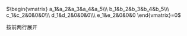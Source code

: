  $\begin{vmatrix}  
a_1&a_2&a_3&a_4&a_5\\\   
b_1&b_2&b_3&b_4&b_5\\\   
c_1&c_2&0&0&0\\\   
d_1&d_2&0&0&0\\\   
e_1&e_2&0&0&0  
\end{vmatrix}=0$   
  
按前两行展开  
